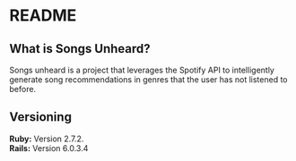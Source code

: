 # README

## What is Songs Unheard?

Songs unheard is a project that leverages the Spotify API to intelligently generate song recommendations in genres that the user has not listened to before.

## Versioning
**Ruby:** Version 2.7.2. <br>
**Rails:** Version 6.0.3.4


